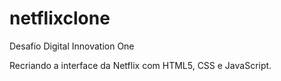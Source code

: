 # netflixclone
Desafio Digital Innovation One

Recriando a interface da Netflix com HTML5, CSS e JavaScript.
